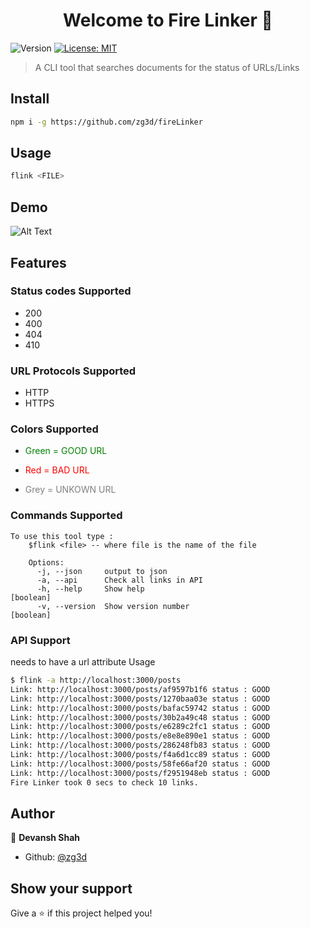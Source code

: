 <h1 align="center">Welcome to Fire Linker 👋</h1>
<p>
  <img alt="Version" src="https://img.shields.io/badge/version-0.1.0-blue.svg?cacheSeconds=2592000" />
  <a href="#" target="_blank">
    <img alt="License: MIT" src="https://img.shields.io/badge/License-MIT-yellow.svg" />
  </a>
</p>

> A CLI tool that searches documents for the status of URLs/Links
## Install

```sh
npm i -g https://github.com/zg3d/fireLinker
```

## Usage

```sh
flink <FILE>
```

## Demo
![Alt Text](cliFlink.gif)

## Features
### Status codes Supported
  <ul>
  <li>200</li> 
  <li>400 </li>
  <li>404</li>
  <li>410</li>
  </ul>

### URL Protocols Supported
  <ul>
  <li>HTTP</li> 
  <li>HTTPS</li>
  </ul>

### Colors Supported
* <p style="color:green">Green = GOOD URL</p>
* <p style="color:red">Red = BAD URL</p>
* <p style="color:grey">Grey =  UNKOWN URL</p>

### Commands Supported
```
To use this tool type :
    $flink <file> -- where file is the name of the file
    
    Options:
      -j, --json     output to json
      -a, --api      Check all links in API
      -h, --help     Show help                                             [boolean]
      -v, --version  Show version number                                   [boolean]
```
### API Support
needs to have a url attribute
Usage
```sh
$ flink -a http://localhost:3000/posts
Link: http://localhost:3000/posts/af9597b1f6 status : GOOD
Link: http://localhost:3000/posts/1270baa03e status : GOOD
Link: http://localhost:3000/posts/bafac59742 status : GOOD
Link: http://localhost:3000/posts/30b2a49c48 status : GOOD
Link: http://localhost:3000/posts/e6289c2fc1 status : GOOD
Link: http://localhost:3000/posts/e8e8e890e1 status : GOOD
Link: http://localhost:3000/posts/286248fb83 status : GOOD
Link: http://localhost:3000/posts/f4a6d1cc89 status : GOOD
Link: http://localhost:3000/posts/58fe66af20 status : GOOD
Link: http://localhost:3000/posts/f2951948eb status : GOOD
Fire Linker took 0 secs to check 10 links.
```



## Author

👤 **Devansh Shah**

* Github: [@zg3d](https://github.com/zg3d)

## Show your support

Give a ⭐️ if this project helped you!


